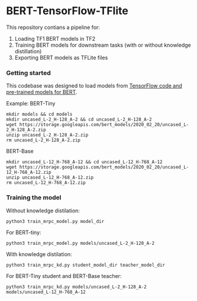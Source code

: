 # BERT-TensorFlow-TFlite

This repository contians a pipeline for:
1.  Loading TF1 BERT models in TF2
2.  Training BERT models for downstream tasks (with or without knowledge distillation)
3.  Exporting BERT models as TFLite files

### Getting started

This codebase was designed to load models from [TensorFlow code and pre-trained models for BERT](https://github.com/google-research/bert). 

Example: BERT-Tiny
```
mkdir models && cd models
mkdir uncased_L-2_H-128_A-2 && cd uncased_L-2_H-128_A-2
wget https://storage.googleapis.com/bert_models/2020_02_20/uncased_L-2_H-128_A-2.zip
unzip uncased_L-2_H-128_A-2.zip
rm uncased_L-2_H-128_A-2.zip
```
BERT-Base
```
mkdir uncased_L-12_H-768_A-12 && cd uncased_L-12_H-768_A-12
wget https://storage.googleapis.com/bert_models/2020_02_20/uncased_L-12_H-768_A-12.zip
unzip uncased_L-12_H-768_A-12.zip
rm uncased_L-12_H-768_A-12.zip
```

### Training the model

Without knowledge distilation:
```
python3 train_mrpc_model.py model_dir
```
For BERT-tiny:
```
python3 train_mrpc_model.py models/uncased_L-2_H-128_A-2
```

With knowledge distilation:
```
python3 train_mrpc_kd.py student_model_dir teacher_model_dir
```
For BERT-Tiny student and BERT-Base teacher:
```
python3 train_mrpc_kd.py models/uncased_L-2_H-128_A-2 models/uncased_L-12_H-768_A-12
```